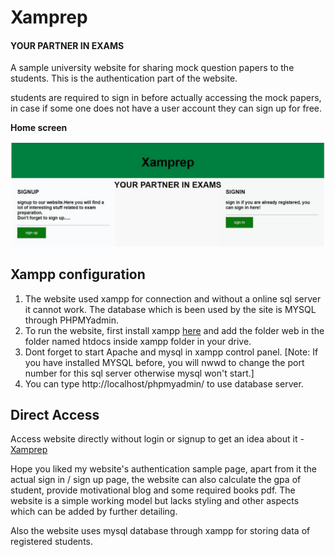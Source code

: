 # Xamprep

#### YOUR PARTNER IN EXAMS

A sample university website for sharing mock question papers to the students. This is the authentication part of the website.

students are required to sign in before actually accessing the mock papers, in case if some one does not have a user account they can sign up for free.

**Home screen** 

![](Docs/home.jpg)

## Xampp configuration

1. The website used xampp for connection and without a online sql server it cannot work. The database which is been used by the site is MYSQL through PHPMYadmin.
2. To run the website, first install xampp [here](https://www.apachefriends.org/download.html) and add the folder web in the folder named htdocs inside xampp folder in your drive.
3. Dont forget to start Apache and mysql in xampp control panel. [Note: If you have installed MYSQL before, you will nwwd to change the port number for this sql server otherwise mysql won't start.]
4. You can type http://localhost/phpmyadmin/ to use database server.

## Direct Access
Access website directly without login or signup to get an idea about it - [Xamprep](https://arushi0302.github.io/XAMPREP/web/webmain.html)

Hope you liked my website's authentication sample page, apart from it the actual sign in / sign up page, the website can also calculate the gpa of student, provide motivational blog and some required books pdf. The website is a simple working model but lacks styling and other aspects which can be added by further detailing.

Also the website uses mysql database through xampp for storing data of registered students.
